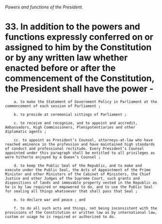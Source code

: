*Powers and functions of the President.*

# 33. In addition to the powers and functions expressly conferred on or assigned to him by the Constitution or by any written law whether enacted before or after the commencement of the Constitution, the President shall have the power -

        a. to make the Statement of Government Policy in Parliament at the commencement of each session of Parliament ;

        b. to preside at ceremonial sittings of Parliament ;

        c. to receive and recognize, and to appoint and accredit, Ambassadors, High Commissioners, Plenipotentiaries and other diplomatic agents ;

        cc. to appoint as President’s Counsel, attorneys-at-law who have reached eminence in the profession and have maintained high standards of conduct and professional rectitude. Every President’s Counsel appointed under this paragraph shall be entitled to all privileges as were hitherto enjoyed by a Queen’s Counsel ;

        d. to keep the Public Seal of the Republic, and to make and execute under the Public Seal, the Acts of Appointment of the Prime Minister and other Ministers of the Cabinet of Ministers, the Chief Justice and other Judges of the Supreme Court, such grants and dispositions of lands and immovable property vested in the Republic as he is by law required or empowered to do, and to use the Public Seal for sealing all things whatsoever that shall pass that Seal ;

        e. to declare war and peace ; and

        f. to do all such acts and things, not being inconsistent with the provisions of the Constitution or written law as by international law, custom or usage he is required or authorized to do.